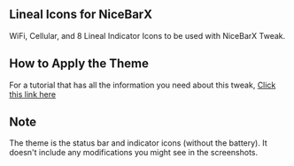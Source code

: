 Lineal Icons for NiceBarX
-------------------------

WiFi, Cellular, and 8 Lineal Indicator Icons to be used with NiceBarX Tweak.

How to Apply the Theme
----------------------

For a tutorial that has all the information you need about this tweak, [Click this link here](https://worksbybbs.github.io/index.html#tutorials)

Note
----

The theme is the status bar and indicator icons (without the battery). It doesn't include any modifications you might see in the screenshots.
